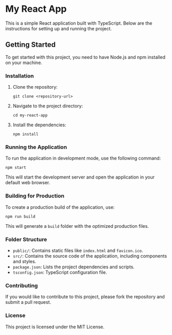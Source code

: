 # My React App

This is a simple React application built with TypeScript. Below are the instructions for setting up and running the project.

## Getting Started

To get started with this project, you need to have Node.js and npm installed on your machine.

### Installation

1. Clone the repository:
   ```
   git clone <repository-url>
   ```
2. Navigate to the project directory:
   ```
   cd my-react-app
   ```
3. Install the dependencies:
   ```
   npm install
   ```

### Running the Application

To run the application in development mode, use the following command:
```
npm start
```
This will start the development server and open the application in your default web browser.

### Building for Production

To create a production build of the application, use:
```
npm run build
```
This will generate a `build` folder with the optimized production files.

### Folder Structure

- `public/`: Contains static files like `index.html` and `favicon.ico`.
- `src/`: Contains the source code of the application, including components and styles.
- `package.json`: Lists the project dependencies and scripts.
- `tsconfig.json`: TypeScript configuration file.

### Contributing

If you would like to contribute to this project, please fork the repository and submit a pull request.

### License

This project is licensed under the MIT License.